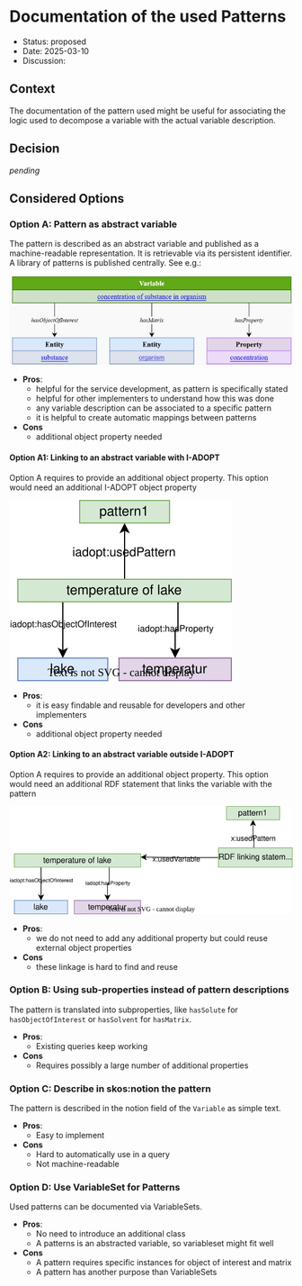 # Documentation of the used Patterns

* Status:  proposed
* Date: 2025-03-10
* Discussion:

## Context

The documentation of the pattern used might be useful for associating the logic used to decompose a variable with the actual variable description.

## Decision

*pending*

## Considered Options

### Option A: Pattern as abstract variable

The pattern is described as an abstract variable and published as a machine-readable representation.
It is retrievable via its persistent identifier.
A library of patterns is published centrally.
See e.g.:

![description option A](./003/pattern.jpg)

* **Pros**:
  * helpful for the service development, as pattern is specifically stated
  * helpful for other implementers to understand how this was done
  * any variable description can be associated to a specific pattern
  * it is helpful to create automatic mappings between patterns
* **Cons**
  * additional object property needed

#### Option A1: Linking to an abstract variable with I-ADOPT

Option A requires to provide an additional object property. This option would need an additional I-ADOPT object property

![description option A1](./003/option003A1.drawio.svg)

* **Pros**:
  * it is easy findable and reusable for developers and other implementers
* **Cons**
  * additional object property needed
 
 #### Option A2: Linking to an abstract variable outside I-ADOPT

Option A requires to provide an additional object property. This option would need an additional RDF statement that links the variable with the pattern

![description option A2](./003/option003A2.drawio.svg)

* **Pros**:
  * we do not need to add any additional property but could reuse external object properties
* **Cons**
  * these linkage is hard to find and reuse

### Option B: Using sub-properties instead of pattern descriptions

The pattern is translated into subproperties, like `hasSolute` for `hasObjectOfInterest` or `hasSolvent` for `hasMatrix`.

* **Pros**:
  * Existing queries keep working
* **Cons**
  * Requires possibly a large number of additional properties

### Option C: Describe in skos:notion the pattern

The pattern is described in the notion field of the `Variable` as simple text.

* **Pros**:
  * Easy to implement
* **Cons**
  * Hard to automatically use in a query
  * Not machine-readable

### Option D: Use VariableSet for Patterns

Used patterns can be documented via VariableSets.

* **Pros**:
  * No need to introduce an additional class
  * A patterns is an abstracted variable, so variableset might fit well
* **Cons**
  * A pattern requires specific instances for object of interest and matrix
  * A pattern has another purpose than VariableSets
 

 
 
